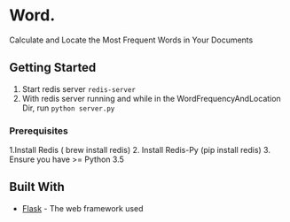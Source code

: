 # Word.

Calculate and Locate the Most Frequent Words in Your Documents

## Getting Started
1. Start redis server `redis-server`
2. With redis server running and while in the WordFrequencyAndLocation Dir, run `python server.py`

### Prerequisites
1.Install Redis ( brew install redis)
2. Install Redis-Py (pip install redis)
3. Ensure you have >= Python 3.5

## Built With

* [Flask](http://flask.pocoo.org/docs/0.12/) - The web framework used
